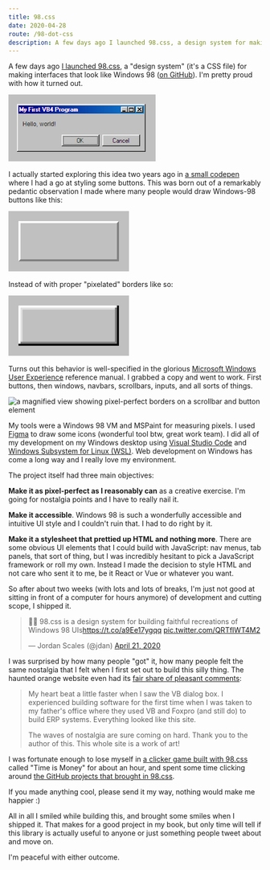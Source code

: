 ```yaml
---
title: 98.css
date: 2020-04-28
route: /98-dot-css
description: A few days ago I launched 98.css, a design system for making interfaces that look like Windows 98. I'm pretty proud with how it turned out. 
---
```


A few days ago [I launched 98.css](https://jdan.github.io/98.css/), a "design system" (it's a CSS file) for making
interfaces that look like Windows 98 ([on GitHub](https://github.com/jdan/98.css)). I'm pretty proud with how it turned out. 

<img alt="a screenshot of a window with the title 'My First VB4 Program' and two buttons OK and Cancel, styled like a Windows 98 dialog" src="https://github.com/jdan/98.css/blob/master/docs/window.png?raw=true">

I actually started exploring this idea two years ago in [a small codepen](https://codepen.io/jdan/pen/QmXYPB) where I had a go at
styling some buttons. This was born out of a remarkably pedantic observation I made where many people would draw Windows-98 buttons like this:

<div style="display: inline-block; padding: 20px; background: silver">
<div style="width: 192px; height: 72px; border: 4px solid grey; border-top-color: white; border-left-color: white"></div>
</div>

Instead of with proper "pixelated" borders like so:

<div style="display: inline-block; padding: 20px; background: silver">
<div style="width: 200px; height: 80px; box-shadow: inset -4px -4px #0a0a0a, inset 4px 4px #fff, inset -8px -8px grey, inset 8px 8px #dfdfdf"></div>
</div>

Turns out this behavior is well-specified in the glorious [Microsoft Windows User Experience](https://amzn.to/2YdvLve) reference manual.
I grabbed a copy and went to work. First buttons, then windows, navbars, scrollbars, inputs, and all sorts of things.

<img alt="a magnified view showing pixel-perfect borders on a scrollbar and button element" src="https://github.com/jdan/98.css/blob/master/docs/zoom.png?raw=true?raw=true">

My tools were a Windows 98 VM and MSPaint for measuring pixels. I used [Figma](https://www.figma.com/) to draw some icons (wonderful tool btw, great work team).
I did all of my development on my Windows desktop using [Visual Studio Code](https://code.visualstudio.com/) and
[Windows Subsystem for Linux (WSL)](https://docs.microsoft.com/en-us/windows/wsl/install-win10). Web development on Windows has come a long way and I really
love my environment.

The project itself had three main objectives:

**Make it as pixel-perfect as I reasonably can** as a creative exercise. I'm going for nostalgia points and I have to really nail it.

**Make it accessible**. Windows 98 is such a wonderfully accessible and intuitive UI style and I couldn't ruin that. I had to do right by it.

**Make it a stylesheet that prettied up HTML and nothing more**. There are some obvious UI elements that I could build with JavaScript:
nav menus, tab panels, that sort of thing, but I was incredibly hesitant to pick a JavaScript framework or roll my own. Instead I made
the decision to style HTML and not care who sent it to me, be it React or Vue or whatever you want.

So after about two weeks (with lots and lots of breaks, I'm just not good at sitting in front of a computer for hours anymore) of
development and cutting scope, I shipped it.

<blockquote class="twitter-tweet"><p lang="en" dir="ltr">🎨✨ 98.css is a design system for building faithful recreations of Windows 98 UIs<a href="https://t.co/a9Ee17ygqq">https://t.co/a9Ee17ygqq</a> <a href="https://t.co/QRTfIWT4M2">pic.twitter.com/QRTfIWT4M2</a></p>&mdash; Jordan Scales (@jdan) <a href="https://twitter.com/jdan/status/1252741755839143936?ref_src=twsrc%5Etfw">April 21, 2020</a></blockquote> <script async src="https://platform.twitter.com/widgets.js" charset="utf-8"></script>

I was surprised by how many people "got" it, how many people felt the same nostalgia that I felt when I first set out to build this
silly thing. The haunted orange website even had its [fair share of pleasant comments](https://news.ycombinator.com/item?id=22940564):

> My heart beat a little faster when I saw the VB dialog box. I experienced building software for the first time when I was taken to my father's office where they used VB and Foxpro (and still do) to build ERP systems. Everything looked like this site.
> 
> The waves of nostalgia are sure coming on hard. Thank you to the author of this. This whole site is a work of art!

I was fortunate enough to lose myself in [a clicker game built with 98.css](https://twitter.com/pieskucom/status/1254396566863036418)
called "Time is Money" for about an hour, and spent some time clicking around [the GitHub projects that brought in 98.css](https://github.com/jdan/98.css/network/dependents?package_id=UGFja2FnZS0xMTA3MTQ5NTgw).

If you made anything cool, please send it my way, nothing would make me happier :)

All in all I smiled while building this, and brought some smiles when I shipped it. That makes for a good project in my book, but only
time will tell if this library is actually useful to anyone or just something people tweet about and move on.

I'm peaceful with either outcome.
